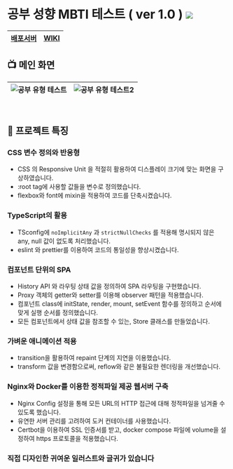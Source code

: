
<h1>공부 성향 MBTI 테스트 ( ver 1.0 )  <img src="https://img.shields.io/badge/version-1.0-green" /></h2>
  
| [배포서버](https://www.studymbti.shop)  | [WIKI](https://github.com/wil953742/study-mbti/wiki) 
| ---------------------------------------------------------------------------------- | ---------------------------------------------------------------------------------- | 

## 📺 메인 화면
| ![공부 유형 테스트](https://user-images.githubusercontent.com/66904178/151195145-d3655064-692c-4eb9-861c-23d8ba3d56e0.gif) | ![공부 유형 테스트2](https://user-images.githubusercontent.com/66904178/151195198-1c330a09-1635-48b3-b8a9-69f1871ece9a.gif)
| ---------------------------------------------------------------------------------- | ---------------------------------------------------------------------------------- |
<br />

## 🤔 프로젝트 특징

### CSS 변수 정의와 반응형

- CSS 의 Responsive Unit 을 적절히 활용하여 디스플레이 크기에 맞는 화면을 구상하였습니다.
- :root tag에 사용할 값들을 변수로 정의했습니다.
- flexbox와 font에 mixin을 적용하여 코드를 단축시켰습니다.

### TypeScript의 활용

- TSconfig에 `noImplicitAny` 과 `strictNullChecks` 를 적용해 명시되지 않은 any, null 값이 없도록 처리했습니다.
- eslint 와 prettier를 이용하여 코드의 통일성을 향상시켰습니다.


### 컴포넌트 단위의 SPA

- History API 와 라우팅 상태 값을 정의하여 SPA 라우팅을 구현했습니다.
- Proxy 객체의 getter와 setter를 이용해 observer 패턴을 적용했습니다.
- 컴포넌트 class에 initState, render, mount, setEvent 함수를 정의하고 순서에 맞게 실행 순서를 정의했습니다. 
- 모든 컴포넌트에서 상태 값을 참조할 수 있는, Store 클래스를 만들었습니다.


### 가벼운 애니메이션 적용

- transition을 활용하여 repaint 단계의 지연을 이용했습니다.
- transform 값을 변경함으로써, reflow와 같은 불필요한 렌더링을 개선했습니다.


### Nginx와 Docker를 이용한 정적파일 제공 웹서버 구축

- Nginx Config 설정을 통해 모든 URL의 HTTP 접근에 대해 정적파일을 넘겨줄 수 있도록 했습니다.
- 유연한 서버 관리를 고려하여 도커 컨테이너를 사용했습니다.
- Certbot을 이용하여 SSL 인증서를 받고, docker compose 파일에 volume을 설정하여 https 프로토콜을 적용했습니다.

### 직접 디자인한 귀여운 일러스트와 글귀가 있습니다
